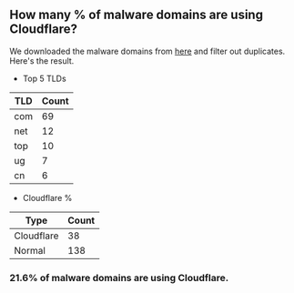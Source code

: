 ## How many % of malware domains are using Cloudflare?


We downloaded the malware domains from [here](https://urlhaus.abuse.ch) and filter out duplicates.
Here's the result.


[//]: # (start replacement)


- Top 5 TLDs

| TLD | Count |
| --- | --- |
| com | 69 |
| net | 12 |
| top | 10 |
| ug | 7 |
| cn | 6 |


- Cloudflare %

| Type | Count |
| --- | --- |
| Cloudflare | 38 |
| Normal | 138 |


### 21.6% of malware domains are using Cloudflare.